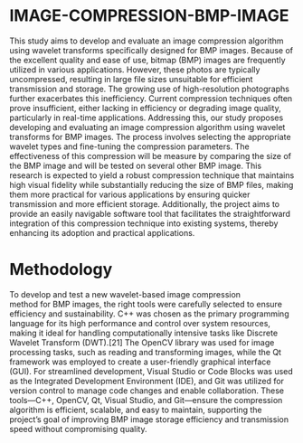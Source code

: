 # IMAGE-COMPRESSION-BMP-IMAGE


This study aims to develop and evaluate an image compression algorithm using wavelet transforms specifically designed for BMP images. Because of the excellent quality and ease of use, bitmap (BMP) images are frequently utilized in various applications. However, these photos are typically uncompressed, resulting in large file sizes unsuitable for efficient transmission and storage. The growing use of high-resolution photographs further exacerbates this inefficiency. Current compression techniques often prove insufficient, either lacking in efficiency or degrading image quality, particularly in real-time applications. Addressing this, our study proposes developing and evaluating an image compression algorithm using wavelet transforms for BMP images. The process involves selecting the appropriate wavelet types and fine-tuning the compression parameters. The effectiveness of this compression will be measure by comparing the size of the BMP image and will be tested on several other BMP image. This research is expected to yield a robust compression technique that maintains high visual fidelity while substantially reducing the size of BMP files, making them more practical for various applications by ensuring quicker transmission and more efficient storage. Additionally, the project aims to provide an easily navigable software tool that facilitates the straightforward integration of this compression technique into existing systems, thereby enhancing its adoption and practical applications.


# Methodology
To develop and test a new wavelet-based image compression method for BMP images, the right tools were carefully selected to ensure efficiency and sustainability. C++ was chosen as the primary programming language for its high performance and control over system resources, making it ideal for handling computationally intensive tasks like Discrete Wavelet Transform (DWT).[21] The OpenCV library was used for image processing tasks, such as reading and transforming images, while the Qt framework was employed to create a user-friendly graphical interface (GUI). For streamlined development, Visual Studio or Code Blocks was used as the Integrated Development Environment (IDE), and Git was utilized for version control to manage code changes and enable collaboration. These tools—C++, OpenCV, Qt, Visual Studio, and Git—ensure the compression algorithm is efficient, scalable, and easy to maintain, supporting the project’s goal of improving BMP image storage efficiency and transmission speed without compromising quality.
